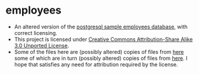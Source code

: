 # employees

- An altered version of the [postgresql sample employees database](http://pgfoundry.org/projects/dbsamples/), with correct licensing.
- This project is licensed under [Creative Commons Attribution-Share Alike 3.0 Unported License](https://creativecommons.org/licenses/by-sa/3.0/).
- Some of the files here are (possibly altered) copies of files from [here](https://github.com/vrajmohan/pgsql-sample-data) some of which are in turn (possibly altered) copies of files from [here](https://dev.mysql.com/doc/employee/en/).
I hope that satisfies any need for attribution required by the license.

<!--

Not 100% sure about the credits below.  
If someone finds out exactly who did stuff, then please let me know
thx.

-->

<!-- 
Credits
---
* Christopher Kings-Lynne
* Vraj Mohan
* Paul Olsen
* Robert Treat
-->
